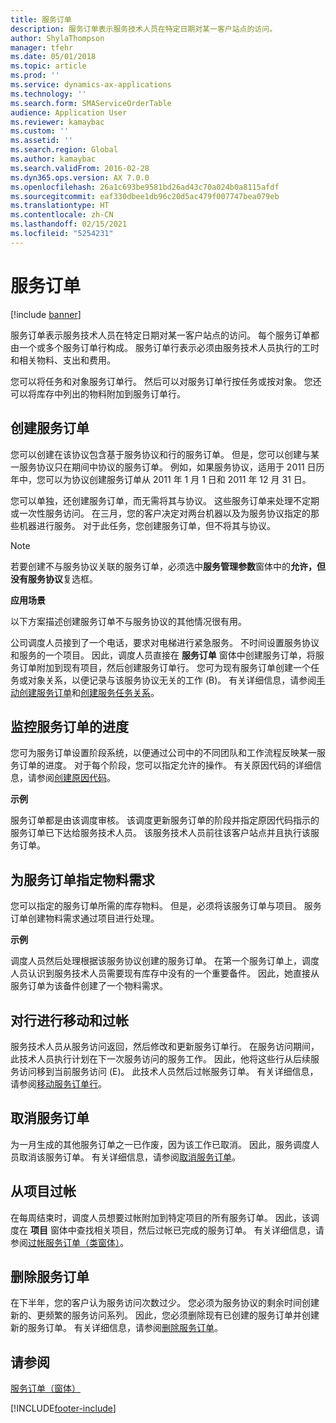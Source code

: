 ```yaml
---
title: 服务订单
description: 服务订单表示服务技术人员在特定日期对某一客户站点的访问。
author: ShylaThompson
manager: tfehr
ms.date: 05/01/2018
ms.topic: article
ms.prod: ''
ms.service: dynamics-ax-applications
ms.technology: ''
ms.search.form: SMAServiceOrderTable
audience: Application User
ms.reviewer: kamaybac
ms.custom: ''
ms.assetid: ''
ms.search.region: Global
ms.author: kamaybac
ms.search.validFrom: 2016-02-28
ms.dyn365.ops.version: AX 7.0.0
ms.openlocfilehash: 26a1c693be9581bd26ad43c70a024b0a8115afdf
ms.sourcegitcommit: eaf330dbee1db96c20d5ac479f007747bea079eb
ms.translationtype: HT
ms.contentlocale: zh-CN
ms.lasthandoff: 02/15/2021
ms.locfileid: "5254231"
---
```

# <a name="service-orders"></a>服务订单   

[!include [banner](../includes/banner.md)]


服务订单表示服务技术人员在特定日期对某一客户站点的访问。 每个服务订单都由一个或多个服务订单行构成。 服务订单行表示必须由服务技术人员执行的工时和相关物料、支出和费用。

您可以将任务和对象服务订单行。 然后可以对服务订单行按任务或按对象。 您还可以将库存中列出的物料附加到服务订单行。

## <a name="create-service-orders"></a>创建服务订单

您可以创建在该协议包含基于服务协议和行的服务订单。 但是，您可以创建与某一服务协议只在期间中协议的服务订单。 例如，如果服务协议，适用于 2011 日历年中，您可以为协议创建服务订单从 2011 年 1 月 1 日和 2011 年 12 月 31 日。

您可以单独，还创建服务订单，而无需将其与协议。 这些服务订单来处理不定期或一次性服务访问。 在三月，您的客户决定对两台机器以及为服务协议指定的那些机器进行服务。 对于此任务，您创建服务订单，但不将其与协议。


> [!NOTE]
> <P>若要创建不与服务协议关联的服务订单，必须选中<STRONG>服务管理参数</STRONG>窗体中的<STRONG>允许，但没有服务协议</STRONG>复选框。</P>

**应用场景**

以下方案描述创建服务订单不与服务协议的其他情况很有用。

公司调度人员接到了一个电话，要求对电梯进行紧急服务。 不时间设置服务协议和服务的一个项目。 因此，调度人员直接在 **服务订单** 窗体中创建服务订单，将服务订单附加到现有项目，然后创建服务订单行。 您可为现有服务订单创建一个任务或对象关系，以便记录与该服务协议无关的工作 (B)。 有关详细信息，请参阅[手动创建服务订单](create-service-orders-manually.md)和[创建服务任务关系](create-service-task-relations.md)。

## <a name="monitor-the-progress-of-service-orders"></a>监控服务订单的进度

您可为服务订单设置阶段系统，以便通过公司中的不同团队和工作流程反映某一服务订单的进度。 对于每个阶段，您可以指定允许的操作。 有关原因代码的详细信息，请参阅[创建原因代码](create-reason-codes.md)。

**示例**

服务订单都是由该调度审核。 该调度更新服务订单的阶段并指定原因代码指示的服务订单已下达给服务技术人员。 该服务技术人员前往该客户站点并且执行该服务订单。

## <a name="specify-item-requirements-for-service-orders"></a>为服务订单指定物料需求

您可以指定的服务订单所需的库存物料。 但是，必须将该服务订单与项目。 服务订单创建物料需求通过项目进行处理。 

**示例**

调度人员然后处理根据该服务协议创建的服务订单。 在第一个服务订单上，调度人员认识到服务技术人员需要现有库存中没有的一个重要备件。 因此，她直接从服务订单为该备件创建了一个物料需求。

## <a name="move-and-post-lines"></a>对行进行移动和过帐

服务技术人员从服务访问返回，然后修改和更新服务订单行。 在服务访问期间，此技术人员执行计划在下一次服务访问的服务工作。 因此，他将这些行从后续服务访问移到当前服务访问 (E)。 此技术人员然后过帐服务订单。 有关详细信息，请参阅[移动服务订单行](move-service-order-lines.md)。

## <a name="cancel-service-orders"></a>取消服务订单

为一月生成的其他服务订单之一已作废，因为该工作已取消。 因此，服务调度人员取消该服务订单。 有关详细信息，请参阅[取消服务订单](cancel-service-orders.md)。

## <a name="post-from-projects"></a>从项目过帐

在每周结束时，调度人员想要过帐附加到特定项目的所有服务订单。 因此，该调度在 **项目** 窗体中查找相关项目，然后过帐已完成的服务订单。 有关详细信息，请参阅[过帐服务订单（类窗体）](https://technet.microsoft.com/library/aa574685\(v=ax.60\))。

## <a name="delete-service-orders"></a>删除服务订单

在下半年，您的客户认为服务访问次数过少。 您必须为服务协议的剩余时间创建新的、更频繁的服务访问系列。 因此，您必须删除现有已创建的服务订单并创建新的服务订单。 有关详细信息，请参阅[删除服务订单](delete-service-orders.md)。

## <a name="see-also"></a>请参阅

[服务订单（窗体）](https://technet.microsoft.com/library/aa554361\(v=ax.60\))

  




[!INCLUDE[footer-include](../../includes/footer-banner.md)]